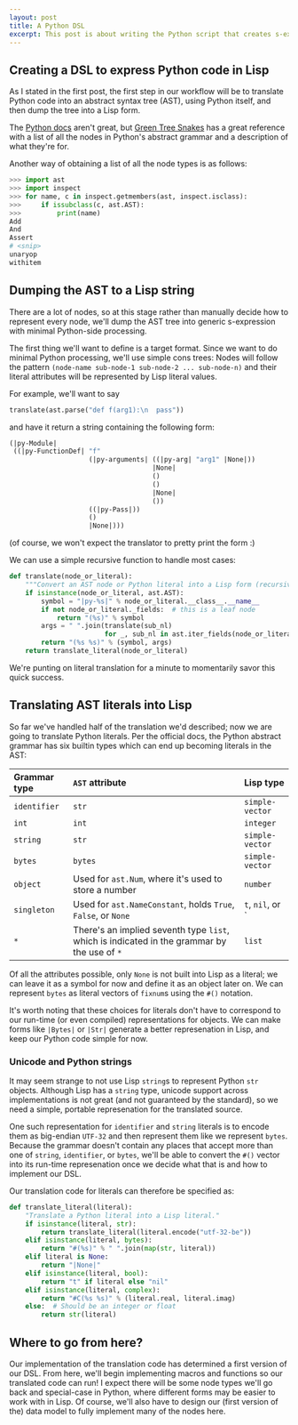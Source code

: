 ```yaml
---
layout: post
title: A Python DSL
excerpt: This post is about writing the Python script that creates s-expressions representing the Python program.
---
```



## Creating a DSL to express Python code in Lisp

As I stated in the first post, the first step in our workflow will be
to translate Python code into an abstract syntax tree (AST), using
Python itself, and then dump the tree into a Lisp form.

The [Python docs](https://docs.python.org/3.4/library/ast.html) aren't
great, but
[Green Tree Snakes](http://greentreesnakes.readthedocs.org/en/latest/nodes.html)
has a great reference with a list of all the nodes in Python's
abstract grammar and a description of what they're for.

Another way of obtaining a list of all the node types is as follows:

~~~ python
>>> import ast
>>> import inspect
>>> for name, c in inspect.getmembers(ast, inspect.isclass):
>>>     if issubclass(c, ast.AST):
>>>         print(name)
Add
And
Assert
# <snip>
unaryop
withitem
~~~


## Dumping the AST to a Lisp string

There are a lot of nodes, so at this stage rather than manually decide
how to represent every node, we'll dump the AST tree into generic
s-expression with minimal Python-side processing.

The first thing we'll want to define is a target format. Since we want
to do minimal Python processing, we'll use simple cons trees: Nodes
will follow the pattern `(node-name sub-node-1 sub-node-2
... sub-node-n)` and their literal attributes will be represented by
Lisp literal values.

For example, we'll want to say

~~~ python
translate(ast.parse("def f(arg1):\n  pass"))
~~~

and have it return a string containing the following form:

~~~ lisp
(|py-Module|
 ((|py-FunctionDef| "f"
                    (|py-arguments| ((|py-arg| "arg1" |None|))
                                    |None|
                                    ()
                                    ()
                                    |None|
                                    ())
                    ((|py-Pass|))
                    ()
                    |None|)))
~~~

(of course, we won't expect the translator to pretty print the form :)

We can use a simple recursive function to handle most cases:

~~~ python
def translate(node_or_literal):
    """Convert an AST node or Python literal into a Lisp form (recursively)."""
    if isinstance(node_or_literal, ast.AST):
        symbol = "|py-%s|" % node_or_literal.__class__.__name__
        if not node_or_literal._fields:  # this is a leaf node
            return "(%s)" % symbol
        args = " ".join(translate(sub_nl)
                        for _, sub_nl in ast.iter_fields(node_or_literal))
        return "(%s %s)" % (symbol, args)
    return translate_literal(node_or_literal)
~~~

We're punting on literal translation for a minute to momentarily savor
this quick success.

## Translating AST literals into Lisp

So far we've handled half of the translation we'd described; now we
are going to translate Python literals. Per the official docs, the
Python abstract grammar has six builtin types which can end up
becoming literals in the AST:

| Grammar type | `AST` attribute      | Lisp type |
|:-------------|:---------------------|:----------|
| `identifier` | `str`                | `simple-vector`
| `int`        | `int`                | `integer`
| `string`     | `str`                | `simple-vector`
| `bytes`      | `bytes`              | `simple-vector`
| `object`     | Used for `ast.Num`, where it's used to store a number | `number`
| `singleton`  | Used for `ast.NameConstant`, holds `True`, `False`,  or `None` | `t`, `nil`, or `|None|`
| `*`          | There's an implied seventh type `list`, which is indicated in the grammar by the use of `*` | `list`


Of all the attributes possible, only `None` is not built into Lisp as
a literal; we can leave it as a symbol for now and define it as an
object later on. We can represent `bytes` as literal vectors of
`fixnum`s using the `#()` notation.

It's worth noting that these choices for literals don't have to
correspond to our run-time (or even compiled) representations for
objects. We can make forms like `|Bytes|` or `|Str|` generate a better
represenation in Lisp, and keep our Python code simple for now.

### Unicode and Python strings

It may seem strange to not use Lisp `string`s to represent Python
`str` objects. Although Lisp has a `string` type, unicode support
across implementations is not great (and not guaranteed by the
standard), so we need a simple, portable represenation for the
translated source.

One such representation for `identifier` and `string` literals is to
encode them as big-endian `UTF-32` and then represent them like we
represent `bytes`. Because the grammar doesn't contain any places that
accept more than one of `string`, `identifier`, or `bytes`, we'll be
able to convert the `#()` vector into its run-time represenation once
we decide what that is and how to implement our DSL.

Our translation code for literals can therefore be specified as:

~~~ python
def translate_literal(literal):
    "Translate a Python literal into a Lisp literal."
    if isinstance(literal, str):
        return translate_literal(literal.encode("utf-32-be"))
    elif isinstance(literal, bytes):
        return "#(%s)" % " ".join(map(str, literal))
    elif literal is None:
        return "|None|"
    elif isinstance(literal, bool):
        return "t" if literal else "nil"
    elif isinstance(literal, complex):
        return "#C(%s %s)" % (literal.real, literal.imag)
    else:  # Should be an integer or float
        return str(literal)
~~~


## Where to go from here?

Our implementation of the translation code has determined a first
version of our DSL. From here, we'll begin implementing macros and
functions so our translated code can run! I expect there will be some
node types we'll go back and special-case in Python, where different
forms may be easier to work with in Lisp. Of course, we'll also have
to design our (first version of the) data model to fully implement
many of the nodes here.

